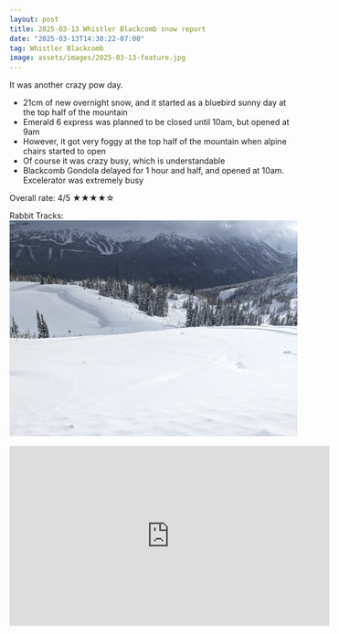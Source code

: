 ```yaml
---
layout: post
title: 2025-03-13 Whistler Blackcomb snow report
date: "2025-03-13T14:30:22-07:00"
tag: Whistler Blackcomb
image: assets/images/2025-03-13-feature.jpg
---
```


It was another crazy pow day.

* 21cm of new overnight snow, and it started as a bluebird sunny day at the top half of the mountain
* Emerald 6 express was planned to be closed until 10am, but opened at 9am
* However, it got very foggy at the top half of the mountain when alpine chairs started to open
* Of course it was crazy busy, which is understandable
* Blackcomb Gondola delayed for 1 hour and half, and opened at 10am. Excelerator was extremely busy

Overall rate: 4/5 ★★★★☆

Rabbit Tracks:
![](/assets/images/2025-03-13-rabbit-tracks.jpg)

<iframe width="560" height="315" src="https://www.youtube.com/embed/cbes558VetU?si=Up-cQNI4-bzBYo6L&hl=en" title="YouTube video player" frameborder="0" allow="accelerometer; autoplay; clipboard-write; encrypted-media; gyroscope; picture-in-picture; web-share" referrerpolicy="strict-origin-when-cross-origin" allowfullscreen></iframe>
